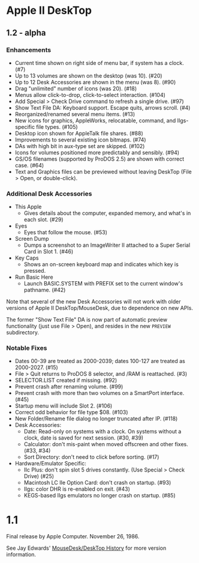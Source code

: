 # Apple II DeskTop

## 1.2 - alpha

### Enhancements

* Current time shown on right side of menu bar, if system has a clock. (#7)
* Up to 13 volumes are shown on the desktop (was 10). (#20)
* Up to 12 Desk Accessories are shown in the menu (was 8). (#90)
* Drag "unlimited" number of icons (was 20). (#18)
* Menus allow click-to-drop, click-to-select interaction. (#104)
* Add Special > Check Drive command to refresh a single drive. (#97)
* Show Text File DA: Keyboard support. Escape quits, arrows scroll. (#4)
* Reorganized/renamed several menu items. (#13)
* New icons for graphics, AppleWorks, relocatable, command, and IIgs-specific file types. (#105)
* Desktop icon shown for AppleTalk file shares. (#88)
* Improvements to several existing icon bitmaps. (#74)
* DAs with high bit in aux-type set are skipped. (#102)
* Icons for volumes positioned more predictably and sensibly. (#94)
* GS/OS filenames (supported by ProDOS 2.5) are shown with correct case. (#64)
* Text and Graphics files can be previewed without leaving DeskTop (File > Open, or double-click).

### Additional Desk Accessories

* This Apple
  * Gives details about the computer, expanded memory, and what's in each slot. (#29)
* Eyes
  * Eyes that follow the mouse. (#53)
* Screen Dump
  * Dumps a screenshot to an ImageWriter II attached to a Super Serial Card in Slot 1. (#46)
* Key Caps
  * Shows an on-screen keyboard map and indicates which key is pressed.
* Run Basic Here
  * Launch BASIC.SYSTEM with PREFIX set to the current window's pathname. (#42)

Note that several of the new Desk Accessories will not work with older versions
of Apple II DeskTop/MouseDesk, due to dependence on new APIs.

The former "Show Text File" DA is now part of automatic preview
functionality (just use File > Open), and resides in the new `PREVIEW`
subdirectory.

### Notable Fixes

* Dates 00-39 are treated as 2000-2039; dates 100-127 are treated as 2000-2027. (#15)
* File > Quit returns to ProDOS 8 selector, and /RAM is reattached. (#3)
* SELECTOR.LIST created if missing. (#92)
* Prevent crash after renaming volume. (#99)
* Prevent crash with more than two volumes on a SmartPort interface. (#45)
* Startup menu will include Slot 2. (#106)
* Correct odd behavior for file type $08. (#103)
* New Folder/Rename file dialog no longer truncated after IP. (#118)
* Desk Accessories:
  * Date: Read-only on systems with a clock. On systems without a clock, date is saved for next session. (#30, #39)
  * Calculator: don't mis-paint when moved offscreen and other fixes. (#33, #34)
  * Sort Directory: don't need to click before sorting. (#17)
* Hardware/Emulator Specific:
  * IIc Plus: don't spin slot 5 drives constantly. (Use Special > Check Drive) (#25)
  * Macintosh LC IIe Option Card: don't crash on startup. (#93)
  * IIgs: color DHR is re-enabled on exit. (#43)
  * KEGS-based IIgs emulators no longer crash on startup. (#85)

# 1.1

Final release by Apple Computer. November 26, 1986.

See Jay Edwards' [MouseDesk/DeskTop History](https://mirrors.apple2.org.za/ground.icaen.uiowa.edu/MiscInfo/Misc/mousedesk.info)
for more version information.

